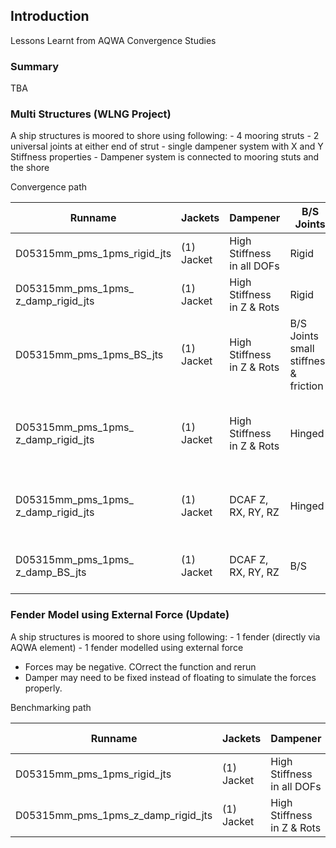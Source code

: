 ## Introduction

Lessons Learnt from AQWA Convergence Studies

### Summary

TBA

### Multi Structures (WLNG Project)

A ship structures is moored to shore using following:
    - 4 mooring struts
    - 2 universal joints at either end of strut
    - single dampener system with X and Y Stiffness properties
    - Dampener system is connected to mooring stuts and the shore

Convergence path

| Runname | Jackets | Dampener | B/S Joints | Struts | Description | Convergence Status | Notes |
| --- | --- | --- | --- | --- | --- | --- | --- |
| D05315mm_pms_1pms_rigid_jts | (1) Jacket | High Stiffness <br> in all DOFs | Rigid | 5 Te Mass | Rigid Joints & Rigid Dampener | Converged | - |
| D05315mm_pms_1pms_<br>z_damp_rigid_jts | (1) Jacket | High Stiffness <br> in Z & Rots | Rigid | 5 Te Mass| Rigid Joints | Converged | - |
| D05315mm_pms_1pms_BS_jts | (1) Jacket | High Stiffness <br> in Z & Rots | B/S Joints <br> small stiffness & friction | 5 Te Mass | representative | UnConverged | - |
| D05315mm_pms_1pms_<br>z_damp_rigid_jts | (1) Jacket | High Stiffness <br> in Z & Rots | Hinged | 5 Te Mass| Hinged Joints | unConverged | SOLUTION DIVERGED ON STRUCTURE 4 in Z-Heave at time=0.20 step #2 |
| D05315mm_pms_1pms_<br>z_damp_rigid_jts | (1) Jacket | DCAF Z, RX, RY, RZ | Hinged | 5 Te Mass| Hinged Joints | Stability - Converged. <br> Time Domain - Needs Fender/Mooring |   |
| D05315mm_pms_1pms_<br>z_damp_BS_jts | (1) Jacket | DCAF Z, RX, RY, RZ | B/S | 5 Te Mass| Representative | Stability - Converged. <br> Time Domain-unconverged |  Time Domain - Needs Fender/Mooring  |

### Fender Model using External Force (Update)

A ship structures is moored to shore using following:
    - 1 fender (directly via AQWA element)
    - 1 fender modelled using external force

- Forces may be negative. COrrect the function and rerun
- Damper may need to be fixed instead of floating to simulate the forces properly.

Benchmarking path

| Runname | Jackets | Dampener | B/S Joints | Struts | Description | Convergence Status | Notes |
| --- | --- | --- | --- | --- | --- | --- | --- |
| D05315mm_pms_1pms_rigid_jts | (1) Jacket | High Stiffness <br> in all DOFs | Rigid | 5 Te Mass | Rigid Joints & Rigid Dampener | Converged | - |
| D05315mm_pms_1pms_z_damp_rigid_jts | (1) Jacket | High Stiffness <br> in Z & Rots | Rigid | 5 Te Mass| Rigid Joints | Converged | - |
